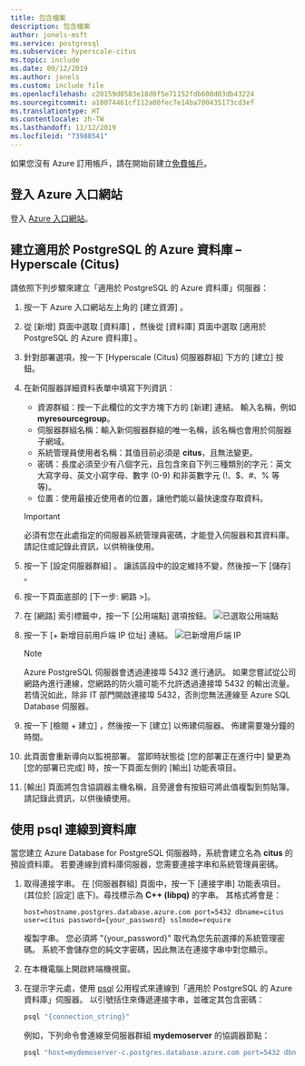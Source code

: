 ```yaml
---
title: 包含檔案
description: 包含檔案
author: jonels-msft
ms.service: postgresql
ms.subservice: hyperscale-citus
ms.topic: include
ms.date: 09/12/2019
ms.author: jonels
ms.custom: include file
ms.openlocfilehash: c20159d0583e18d0f5e71152fdb600d03db43224
ms.sourcegitcommit: a10074461cf112a00fec7e14ba700435173cd3ef
ms.translationtype: HT
ms.contentlocale: zh-TW
ms.lasthandoff: 11/12/2019
ms.locfileid: "73988541"
---
```

如果您沒有 Azure 訂用帳戶，請在開始前建立[免費帳戶](https://azure.microsoft.com/free/)。

## <a name="sign-in-to-the-azure-portal"></a>登入 Azure 入口網站

登入 [Azure 入口網站](https://portal.azure.com)。

## <a name="create-an-azure-database-for-postgresql---hyperscale-citus"></a>建立適用於 PostgreSQL 的 Azure 資料庫 – Hyperscale (Citus)

請依照下列步驟來建立「適用於 PostgreSQL 的 Azure 資料庫」伺服器：
1. 按一下 Azure 入口網站左上角的 [建立資源]  。
2. 從 [新增]  頁面中選取 [資料庫]  ，然後從 [資料庫]  頁面中選取 [適用於 PostgreSQL 的 Azure 資料庫]  。
3. 針對部署選項，按一下 [Hyperscale (Citus) 伺服器群組]  下方的 [建立]  按鈕。
4. 在新伺服器詳細資料表單中填寫下列資訊︰
   - 資源群組：按一下此欄位的文字方塊下方的 [新建]  連結。 輸入名稱，例如 **myresourcegroup**。
   - 伺服器群組名稱：輸入新伺服器群組的唯一名稱，該名稱也會用於伺服器子網域。
   - 系統管理員使用者名稱：其值目前必須是 **citus**，且無法變更。
   - 密碼：長度必須至少有八個字元，且包含來自下列三種類別的字元：英文大寫字母、英文小寫字母、數字 (0-9) 和非英數字元 (!、$、#、% 等等)。
   - 位置：使用最接近使用者的位置，讓他們能以最快速度存取資料。

   > [!IMPORTANT]
   > 必須有您在此處指定的伺服器系統管理員密碼，才能登入伺服器和其資料庫。 請記住或記錄此資訊，以供稍後使用。

5. 按一下 [設定伺服器群組]  。 讓該區段中的設定維持不變，然後按一下 [儲存]  。
6. 按一下頁面底部的 [下一步:  網路 >]。

7. 在 [網路]  索引標籤中，按一下 [公用端點]  選項按鈕。
   ![已選取公用端點](./media/azure-postgresql-hyperscale-create-db/network-public-endpoint.png)
8. 按一下 [+ 新增目前用戶端 IP 位址]  連結。
   ![已新增用戶端 IP](./media/azure-postgresql-hyperscale-create-db/network-add-client-ip.png)

   > [!NOTE]
   > Azure PostgreSQL 伺服器會透過連接埠 5432 進行通訊。 如果您嘗試從公司網路內進行連線，您網路的防火牆可能不允許透過連接埠 5432 的輸出流量。 若情況如此，除非 IT 部門開啟連接埠 5432，否則您無法連線至 Azure SQL Database 伺服器。
   >

9. 按一下 [檢閱 + 建立]  ，然後按一下 [建立]  以佈建伺服器。 佈建需要幾分鐘的時間。
10. 此頁面會重新導向以監視部署。 當即時狀態從 [您的部署正在進行中]  變更為 [您的部署已完成]  時，按一下頁面左側的 [輸出]  功能表項目。
11. [輸出] 頁面將包含協調器主機名稱，且旁邊會有按鈕可將此值複製到剪貼簿。 請記錄此資訊，以供後續使用。

## <a name="connect-to-the-database-using-psql"></a>使用 psql 連線到資料庫

當您建立 Azure Database for PostgreSQL 伺服器時，系統會建立名為 **citus** 的預設資料庫。 若要連線到資料庫伺服器，您需要連接字串和系統管理員密碼。

1. 取得連接字串。 在 [伺服器群組] 頁面中，按一下 [連接字串]  功能表項目。 (其位於 [設定]  底下)。尋找標示為 **C++ (libpq)** 的字串。 其格式將會是：

   ```
   host=hostname.postgres.database.azure.com port=5432 dbname=citus user=citus password={your_password} sslmode=require
   ```

   複製字串。 您必須將 "{your\_password}" 取代為您先前選擇的系統管理密碼。 系統不會儲存您的純文字密碼，因此無法在連接字串中對您顯示。

2. 在本機電腦上開啟終端機視窗。

3. 在提示字元處，使用 [psql](https://www.postgresql.org/docs/current/app-psql.html) 公用程式來連線到「適用於 PostgreSQL 的 Azure 資料庫」伺服器。 以引號括住來傳遞連接字串，並確定其包含密碼：
   ```bash
   psql "{connection_string}"
   ```

   例如，下列命令會連線至伺服器群組 **mydemoserver** 的協調器節點：

   ```bash
   psql "host=mydemoserver-c.postgres.database.azure.com port=5432 dbname=citus user=citus password={your_password} sslmode=require"
   ```
